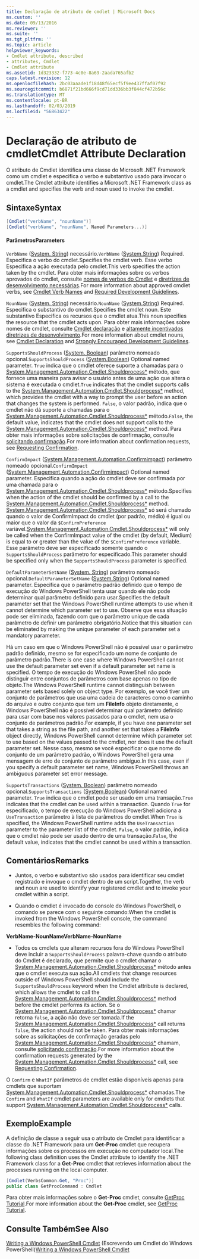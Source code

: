 ```yaml
---
title: Declaração de atributo de cmdlet | Microsoft Docs
ms.custom: ''
ms.date: 09/13/2016
ms.reviewer: ''
ms.suite: ''
ms.tgt_pltfrm: ''
ms.topic: article
helpviewer_keywords:
- Cmdlet attribute, described
- attributes, Cmdlet
- Cmdlet attribute
ms.assetid: 1d323332-f773-4c0e-8a69-2aada765afb2
caps.latest.revision: 12
ms.openlocfilehash: 2bc03aaade1f18d48f65ecf5f9ee437ffaf07f92
ms.sourcegitcommit: b6871f21bd666f9cd71dd336bb3f844cf472b56c
ms.translationtype: MT
ms.contentlocale: pt-BR
ms.lasthandoff: 02/03/2019
ms.locfileid: "56863422"
---
```

# <a name="cmdlet-attribute-declaration"></a><span data-ttu-id="83264-102">Declaração de atributo de cmdlet</span><span class="sxs-lookup"><span data-stu-id="83264-102">Cmdlet Attribute Declaration</span></span>

<span data-ttu-id="83264-103">O atributo de Cmdlet identifica uma classe do Microsoft .NET Framework como um cmdlet e especifica o verbo e substantivo usado para invocar o cmdlet.</span><span class="sxs-lookup"><span data-stu-id="83264-103">The Cmdlet attribute identifies a Microsoft .NET Framework class as a cmdlet and specifies the verb and noun used to invoke the cmdlet.</span></span>

## <a name="syntax"></a><span data-ttu-id="83264-104">Sintaxe</span><span class="sxs-lookup"><span data-stu-id="83264-104">Syntax</span></span>

```csharp
[Cmdlet("verbName", "nounName")]
[Cmdlet("verbName", "nounName", Named Parameters...)]
```

#### <a name="parameters"></a><span data-ttu-id="83264-105">Parâmetros</span><span class="sxs-lookup"><span data-stu-id="83264-105">Parameters</span></span>

<span data-ttu-id="83264-106">`VerbName` ([System. String](/dotnet/api/System.String)) necessário.</span><span class="sxs-lookup"><span data-stu-id="83264-106">`VerbName` ([System.String](/dotnet/api/System.String)) Required.</span></span> <span data-ttu-id="83264-107">Especifica o verbo do cmdlet.</span><span class="sxs-lookup"><span data-stu-id="83264-107">Specifies the cmdlet verb.</span></span> <span data-ttu-id="83264-108">Esse verbo Especifica a ação executada pelo cmdlet.</span><span class="sxs-lookup"><span data-stu-id="83264-108">This verb specifies the action taken by the cmdlet.</span></span> <span data-ttu-id="83264-109">Para obter mais informações sobre os verbos aprovados do cmdlet, consulte [nomes de verbos do Cmdlet](./approved-verbs-for-windows-powershell-commands.md) e [diretrizes de desenvolvimento necessárias](./required-development-guidelines.md).</span><span class="sxs-lookup"><span data-stu-id="83264-109">For more information about approved cmdlet verbs, see [Cmdlet Verb Names](./approved-verbs-for-windows-powershell-commands.md) and [Required Development Guidelines](./required-development-guidelines.md).</span></span>

<span data-ttu-id="83264-110">`NounName` ([System. String](/dotnet/api/System.String)) necessário.</span><span class="sxs-lookup"><span data-stu-id="83264-110">`NounName` ([System.String](/dotnet/api/System.String)) Required.</span></span> <span data-ttu-id="83264-111">Especifica o substantivo do cmdlet.</span><span class="sxs-lookup"><span data-stu-id="83264-111">Specifies the cmdlet noun.</span></span> <span data-ttu-id="83264-112">Este substantivo Especifica os recursos que o cmdlet atua.</span><span class="sxs-lookup"><span data-stu-id="83264-112">This noun specifies the resource that the cmdlet acts upon.</span></span> <span data-ttu-id="83264-113">Para obter mais informações sobre nomes de cmdlet, consulte [Cmdlet declaração](./cmdlet-class-declaration.md) e [altamente incentivados diretrizes de desenvolvimento](./strongly-encouraged-development-guidelines.md).</span><span class="sxs-lookup"><span data-stu-id="83264-113">For more information about cmdlet nouns, see [Cmdlet Declaration](./cmdlet-class-declaration.md) and [Strongly Encouraged Development Guidelines](./strongly-encouraged-development-guidelines.md).</span></span>

<span data-ttu-id="83264-114">`SupportsShouldProcess` ([System. Boolean](/dotnet/api/System.Boolean)) parâmetro nomeado opcional.</span><span class="sxs-lookup"><span data-stu-id="83264-114">`SupportsShouldProcess` ([System.Boolean](/dotnet/api/System.Boolean)) Optional named parameter.</span></span> <span data-ttu-id="83264-115">`True` indica que o cmdlet oferece suporte a chamadas para o [System.Management.Automation.Cmdlet.Shouldprocess\*](/dotnet/api/System.Management.Automation.Cmdlet.ShouldProcess) método, que fornece uma maneira para avisar o usuário antes de uma ação que altera o sistema é executada o cmdlet.</span><span class="sxs-lookup"><span data-stu-id="83264-115">`True` indicates that the cmdlet supports calls to the [System.Management.Automation.Cmdlet.Shouldprocess\*](/dotnet/api/System.Management.Automation.Cmdlet.ShouldProcess) method, which provides the cmdlet with a way to prompt the user before an action that changes the system is performed.</span></span> <span data-ttu-id="83264-116">`False`, o valor padrão, indica que o cmdlet não dá suporte a chamadas para o [System.Management.Automation.Cmdlet.Shouldprocess\*](/dotnet/api/System.Management.Automation.Cmdlet.ShouldProcess) método.</span><span class="sxs-lookup"><span data-stu-id="83264-116">`False`, the default value, indicates that the cmdlet does not support calls to the [System.Management.Automation.Cmdlet.Shouldprocess\*](/dotnet/api/System.Management.Automation.Cmdlet.ShouldProcess) method.</span></span> <span data-ttu-id="83264-117">Para obter mais informações sobre solicitações de confirmação, consulte [solicitando confirmação](./requesting-confirmation-from-cmdlets.md).</span><span class="sxs-lookup"><span data-stu-id="83264-117">For more information about confirmation requests, see [Requesting Confirmation](./requesting-confirmation-from-cmdlets.md).</span></span>

<span data-ttu-id="83264-118">`ConfirmImpact` ([System.Management.Automation.Confirmimpact](/dotnet/api/System.Management.Automation.ConfirmImpact)) parâmetro nomeado opcional.</span><span class="sxs-lookup"><span data-stu-id="83264-118">`ConfirmImpact` ([System.Management.Automation.Confirmimpact](/dotnet/api/System.Management.Automation.ConfirmImpact)) Optional named parameter.</span></span> <span data-ttu-id="83264-119">Especifica quando a ação do cmdlet deve ser confirmada por uma chamada para o [System.Management.Automation.Cmdlet.Shouldprocess\*](/dotnet/api/System.Management.Automation.Cmdlet.ShouldProcess) método.</span><span class="sxs-lookup"><span data-stu-id="83264-119">Specifies when the action of the cmdlet should be confirmed by a call to the [System.Management.Automation.Cmdlet.Shouldprocess\*](/dotnet/api/System.Management.Automation.Cmdlet.ShouldProcess) method.</span></span> <span data-ttu-id="83264-120">[System.Management.Automation.Cmdlet.Shouldprocess\*](/dotnet/api/System.Management.Automation.Cmdlet.ShouldProcess) só será chamado quando o valor de ConfirmImpact do cmdlet (por padrão, médio) é igual ou maior que o valor da `$ConfirmPreference` variável.</span><span class="sxs-lookup"><span data-stu-id="83264-120">[System.Management.Automation.Cmdlet.Shouldprocess\*](/dotnet/api/System.Management.Automation.Cmdlet.ShouldProcess) will only be called when the ConfirmImpact value of the cmdlet (by default, Medium) is equal to or greater than the value of the `$ConfirmPreference` variable.</span></span> <span data-ttu-id="83264-121">Esse parâmetro deve ser especificado somente quando o `SupportsShouldProcess` parâmetro for especificado.</span><span class="sxs-lookup"><span data-stu-id="83264-121">This parameter should be specified only when the `SupportsShouldProcess` parameter is specified.</span></span>

<span data-ttu-id="83264-122">`DefaultParameterSetName` ([System. String](/dotnet/api/System.String)) parâmetro nomeado opcional.</span><span class="sxs-lookup"><span data-stu-id="83264-122">`DefaultParameterSetName` ([System.String](/dotnet/api/System.String)) Optional named parameter.</span></span> <span data-ttu-id="83264-123">Especifica que o parâmetro padrão definido que o tempo de execução do Windows PowerShell tenta usar quando ele não pode determinar qual parâmetro definido para usar.</span><span class="sxs-lookup"><span data-stu-id="83264-123">Specifies the default parameter set that the Windows PowerShell runtime attempts to use when it cannot determine which parameter set to use.</span></span> <span data-ttu-id="83264-124">Observe que essa situação pode ser eliminada, fazendo com que o parâmetro unique de cada parâmetro de definir um parâmetro obrigatório.</span><span class="sxs-lookup"><span data-stu-id="83264-124">Notice that this situation can be eliminated by making the unique parameter of each parameter set a mandatory parameter.</span></span>

<span data-ttu-id="83264-125">Há um caso em que o Windows PowerShell não é possível usar o parâmetro padrão definido, mesmo se for especificado um nome de conjunto de parâmetro padrão.</span><span class="sxs-lookup"><span data-stu-id="83264-125">There is one case where Windows PowerShell cannot use the default parameter set even if a default parameter set name is specified.</span></span> <span data-ttu-id="83264-126">O tempo de execução do Windows PowerShell não pode distinguir entre conjuntos de parâmetros com base apenas no tipo de objeto.</span><span class="sxs-lookup"><span data-stu-id="83264-126">The Windows PowerShell runtime cannot distinguish between parameter sets based solely on object type.</span></span> <span data-ttu-id="83264-127">Por exemplo, se você tiver um conjunto de parâmetros que usa uma cadeia de caracteres como o caminho do arquivo e outro conjunto que tem um **FileInfo** objeto diretamente, o Windows PowerShell não é possível determinar qual parâmetro definido para usar com base nos valores passados para o cmdlet, nem usa o conjunto de parâmetros padrão.</span><span class="sxs-lookup"><span data-stu-id="83264-127">For example, if you have one parameter set that takes a string as the file path, and another set that takes a **FileInfo** object directly, Windows PowerShell cannot determine which parameter set to use based on the values passed to the cmdlet, nor does it use the default parameter set.</span></span> <span data-ttu-id="83264-128">Nesse caso, mesmo se você especificar o que nome do conjunto de um parâmetro padrão, o Windows PowerShell gera uma mensagem de erro de conjunto de parâmetro ambíguo.</span><span class="sxs-lookup"><span data-stu-id="83264-128">In this case, even if you specify a default parameter set name, Windows PowerShell throws an ambiguous parameter set error message.</span></span>

<span data-ttu-id="83264-129">`SupportsTransactions` ([System. Boolean](/dotnet/api/System.Boolean)) parâmetro nomeado opcional.</span><span class="sxs-lookup"><span data-stu-id="83264-129">`SupportsTransactions` ([System.Boolean](/dotnet/api/System.Boolean)) Optional named parameter.</span></span> <span data-ttu-id="83264-130">`True` indica que o cmdlet pode ser usado em uma transação.</span><span class="sxs-lookup"><span data-stu-id="83264-130">`True` indicates that the cmdlet can be used within a transaction.</span></span> <span data-ttu-id="83264-131">Quando `True` for especificado, o tempo de execução do Windows PowerShell adiciona a `UseTransaction` parâmetro à lista de parâmetros do cmdlet.</span><span class="sxs-lookup"><span data-stu-id="83264-131">When `True` is specified, the Windows PowerShell runtime adds the `UseTransaction` parameter to the parameter list of the cmdlet.</span></span> <span data-ttu-id="83264-132">`False`, o valor padrão, indica que o cmdlet não pode ser usado dentro de uma transação.</span><span class="sxs-lookup"><span data-stu-id="83264-132">`False`, the default value, indicates that the cmdlet cannot be used within a transaction.</span></span>

## <a name="remarks"></a><span data-ttu-id="83264-133">Comentários</span><span class="sxs-lookup"><span data-stu-id="83264-133">Remarks</span></span>

- <span data-ttu-id="83264-134">Juntos, o verbo e substantivo são usados para identificar seu cmdlet registrado e invoque o cmdlet dentro de um script.</span><span class="sxs-lookup"><span data-stu-id="83264-134">Together, the verb and noun are used to identify your registered cmdlet and to invoke your cmdlet within a script.</span></span>

- <span data-ttu-id="83264-135">Quando o cmdlet é invocado do console do Windows PowerShell, o comando se parece com o seguinte comando:</span><span class="sxs-lookup"><span data-stu-id="83264-135">When the cmdlet is invoked from the Windows PowerShell console, the command resembles the following command:</span></span>

<span data-ttu-id="83264-136">**VerbName-NounName**</span><span class="sxs-lookup"><span data-stu-id="83264-136">**VerbName-NounName**</span></span>

- <span data-ttu-id="83264-137">Todos os cmdlets que alteram recursos fora do Windows PowerShell deve incluir a `SupportsShouldProcess` palavra-chave quando o atributo do Cmdlet é declarado, que permite que o cmdlet chamar o [System.Management.Automation.Cmdlet.Shouldprocess\*](/dotnet/api/System.Management.Automation.Cmdlet.ShouldProcess) método antes que o cmdlet executa sua ação.</span><span class="sxs-lookup"><span data-stu-id="83264-137">All cmdlets that change resources outside of Windows PowerShell should include the `SupportsShouldProcess` keyword when the Cmdlet attribute is declared, which allows the cmdlet to call the [System.Management.Automation.Cmdlet.Shouldprocess\*](/dotnet/api/System.Management.Automation.Cmdlet.ShouldProcess) method before the cmdlet performs its action.</span></span> <span data-ttu-id="83264-138">Se o [System.Management.Automation.Cmdlet.Shouldprocess\*](/dotnet/api/System.Management.Automation.Cmdlet.ShouldProcess) chamar retorna `false`, a ação não deve ser tomada.</span><span class="sxs-lookup"><span data-stu-id="83264-138">If the [System.Management.Automation.Cmdlet.Shouldprocess\*](/dotnet/api/System.Management.Automation.Cmdlet.ShouldProcess) call returns `false`, the action should not be taken.</span></span> <span data-ttu-id="83264-139">Para obter mais informações sobre as solicitações de confirmação geradas pelo [System.Management.Automation.Cmdlet.Shouldprocess\*](/dotnet/api/System.Management.Automation.Cmdlet.ShouldProcess) chamam, consulte [solicitando confirmação](./requesting-confirmation-from-cmdlets.md).</span><span class="sxs-lookup"><span data-stu-id="83264-139">For more information about the confirmation requests generated by the [System.Management.Automation.Cmdlet.Shouldprocess\*](/dotnet/api/System.Management.Automation.Cmdlet.ShouldProcess) call, see [Requesting Confirmation](./requesting-confirmation-from-cmdlets.md).</span></span>

<span data-ttu-id="83264-140">O `Confirm` e `WhatIf` parâmetros de cmdlet estão disponíveis apenas para cmdlets que suportam [System.Management.Automation.Cmdlet.Shouldprocess\*](/dotnet/api/System.Management.Automation.Cmdlet.ShouldProcess) chamadas.</span><span class="sxs-lookup"><span data-stu-id="83264-140">The `Confirm` and `WhatIf` cmdlet parameters are available only for cmdlets that support [System.Management.Automation.Cmdlet.Shouldprocess\*](/dotnet/api/System.Management.Automation.Cmdlet.ShouldProcess) calls.</span></span>

## <a name="example"></a><span data-ttu-id="83264-141">Exemplo</span><span class="sxs-lookup"><span data-stu-id="83264-141">Example</span></span>

<span data-ttu-id="83264-142">A definição de classe a seguir usa o atributo de Cmdlet para identificar a classe do .NET Framework para um **Get-Proc** cmdlet que recupera informações sobre os processos em execução no computador local.</span><span class="sxs-lookup"><span data-stu-id="83264-142">The following class definition uses the Cmdlet attribute to identify the .NET Framework class for a **Get-Proc** cmdlet that retrieves information about the processes running on the local computer.</span></span>

```csharp
[Cmdlet(VerbsCommon.Get, "Proc")]
public class GetProcCommand : Cmdlet
```

<span data-ttu-id="83264-143">Para obter mais informações sobre o **Get-Proc** cmdlet, consulte [GetProc Tutorial](./getproc-tutorial.md).</span><span class="sxs-lookup"><span data-stu-id="83264-143">For more information about the **Get-Proc** cmdlet, see [GetProc Tutorial](./getproc-tutorial.md).</span></span>

## <a name="see-also"></a><span data-ttu-id="83264-144">Consulte Também</span><span class="sxs-lookup"><span data-stu-id="83264-144">See Also</span></span>

<span data-ttu-id="83264-145">[Writing a Windows PowerShell Cmdlet](./writing-a-windows-powershell-cmdlet.md) (Escrevendo um Cmdlet do Windows PowerShell)</span><span class="sxs-lookup"><span data-stu-id="83264-145">[Writing a Windows PowerShell Cmdlet](./writing-a-windows-powershell-cmdlet.md)</span></span>
